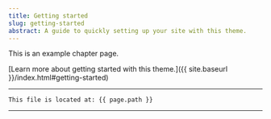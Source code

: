 ```yaml
---
title: Getting started
slug: getting-started
abstract: A guide to quickly setting up your site with this theme.
---
```


This is an example chapter page.

[Learn more about getting started with this theme.]({{ site.baseurl }}/index.html#getting-started)

---
```
This file is located at: {{ page.path }}
```
---
